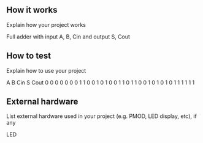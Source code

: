 <!---

This file is used to generate your project datasheet. Please fill in the information below and delete any unused
sections.

You can also include images in this folder and reference them in the markdown. Each image must be less than
512 kb in size, and the combined size of all images must be less than 1 MB.
-->

## How it works

Explain how your project works

Full adder with input A, B, Cin and output S, Cout

## How to test

Explain how to use your project

A   B   Cin S   Cout
0   0   0   0   0
0   0   1   1   0
0   1   0   1   0
0   1   1   0   1
1   0   0   1   0
1   0   1   0   1
1   1   1   1   1

## External hardware

List external hardware used in your project (e.g. PMOD, LED display, etc), if any

LED
